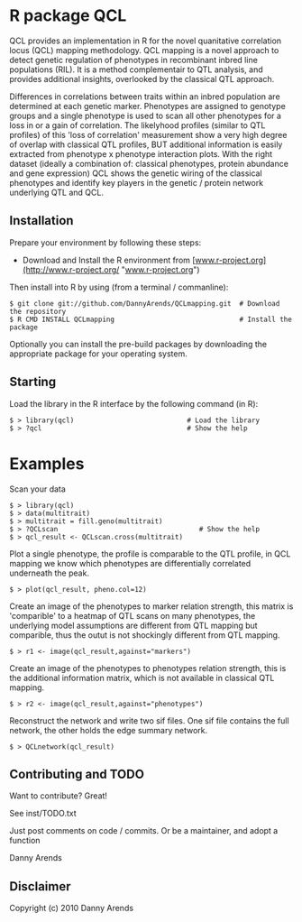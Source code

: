 R package QCL
================
QCL provides an implementation in R for the novel quanitative correlation locus (QCL) 
mapping methodology. QCL mapping is a novel approach to detect genetic regulation of 
phenotypes in recombinant inbred line populations (RIL). It is a method complementair 
to QTL analysis, and provides additional insights, overlooked by the classical QTL 
approach. 

Differences in correlations between traits within an inbred population are determined 
at each genetic marker. Phenotypes are assigned to genotype groups and a single phenotype 
is used to scan all other phenotypes for a loss in or a gain of correlation. The likelyhood 
profiles (similar to QTL profiles) of this 'loss of correlation' measurement show a very 
high degree of overlap with classical QTL profiles, BUT additional information is easily 
extracted from phenotype x phenotype interaction plots. With the right dataset (ideally a 
combination of: classical phenotypes, protein abundance and gene expression) QCL shows 
the genetic wiring of the classical phenotypes and identify key players in the genetic / 
protein network underlying QTL and QCL.

Installation
------------
Prepare your environment by following these steps:

- Download and Install the R environment from [www.r-project.org](http://www.r-project.org/ "www.r-project.org")

Then install into R by using (from a terminal / commanline):

    $ git clone git://github.com/DannyArends/QCLmapping.git  # Download the repository
    $ R CMD INSTALL QCLmapping                               # Install the package

Optionally you can install the pre-build packages by downloading the appropriate 
package for your operating system. 

Starting
--------
Load the library in the R interface by the following command (in R):
    
    $ > library(qcl)                            # Load the library
    $ > ?qcl                                    # Show the help

Examples
========
Scan your data
    
    $ > library(qcl)
    $ > data(multitrait)
    $ > multitrait = fill.geno(multitrait)
    $ > ?QCLscan                                   # Show the help
    $ > qcl_result <- QCLscan.cross(multitrait)

Plot a single phenotype, the profile is comparable to the QTL profile, 
in QCL mapping we know which phenotypes are differentially correlated 
underneath the peak.

    $ > plot(qcl_result, pheno.col=12)

Create an image of the phenotypes to marker relation strength, this matrix is 'comparible' 
to a heatmap of QTL scans on many phenotypes, the underlying model assumptions are different 
from QTL mapping but comparible, thus the outut is not shockingly different from QTL mapping.

    $ > r1 <- image(qcl_result,against="markers")

Create an image of the phenotypes to phenotypes relation strength, this is the additional 
information matrix, which is not available in classical QTL mapping.

    $ > r2 <- image(qcl_result,against="phenotypes")

Reconstruct the network and write two sif files. One sif file contains the full network, the other 
holds the edge summary network.

    $ > QCLnetwork(qcl_result)

Contributing and TODO
---------------------
Want to contribute? Great!

See inst/TODO.txt

Just post comments on code / commits.
Or be a maintainer, and adopt a function

Danny Arends

Disclaimer
----------
Copyright (c) 2010 Danny Arends
